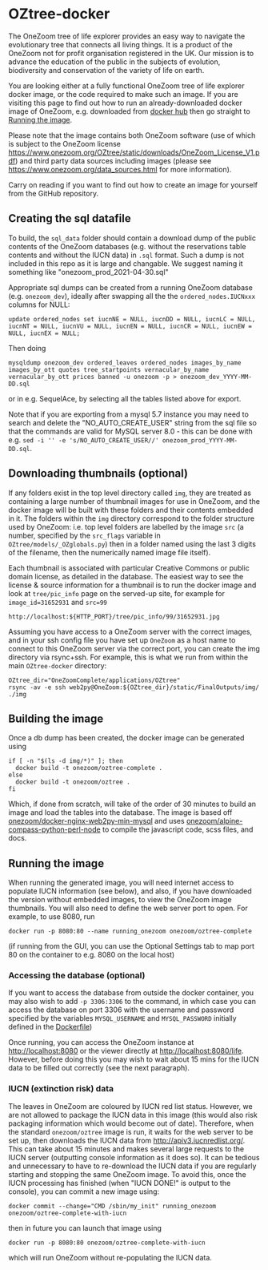 # OZtree-docker

The OneZoom tree of life explorer provides an easy way to navigate the evolutionary tree that connects all living things.  It is a product of the OneZoom not for profit organisation registered in the UK. Our mission is to advance the education of the public in the subjects of evolution, biodiversity and conservation of the variety of life on earth.

You are looking either at a fully functional OneZoom tree of life explorer docker image, or the code required to make such an image.
If you are visiting this page to find out how to run an already-downloaded docker image
of OneZoom, e.g. downloaded from [docker hub](https://hub.docker.com) then go straight to
[Running the image](#running-the-image). 

Please note that the image contains both OneZoom software (use of which is subject to the OneZoom license https://www.onezoom.org/OZtree/static/downloads/OneZoom_License_V1.pdf) and third party data sources including images (please see https://www.onezoom.org/data_sources.html for more information).

Carry on reading if you want to find out how to create an image for yourself from the GitHub repository.

## Creating the sql datafile

To build, the `sql_data` folder should contain a download dump of the public contents of the OneZoom
databases (e.g. without the reservations table contents and without the IUCN data) in `.sql` format.
Such a dump is not included in this repo as it is large and changable. We suggest naming it
something like "onezoom_prod_2021-04-30.sql"

Appropriate sql dumps can be created from a running OneZoom database (e.g. `onezoom_dev`), ideally
after swapping all the the `ordered_nodes.IUCNxxx` columns for NULL:

```
update ordered_nodes set iucnNE = NULL, iucnDD = NULL, iucnLC = NULL, iucnNT = NULL, iucnVU = NULL, iucnEN = NULL, iucnCR = NULL, iucnEW = NULL, iucnEX = NULL;
```

Then doing

```
mysqldump onezoom_dev ordered_leaves ordered_nodes images_by_name images_by_ott quotes tree_startpoints vernacular_by_name vernacular_by_ott prices banned -u onezoom -p > onezoom_dev_YYYY-MM-DD.sql
```

or in e.g. SequelAce, by selecting all the tables listed above for export.

Note that if you are exporting
from a mysql 5.7 instance you may need to search and delete the "NO_AUTO_CREATE_USER" string from the sql file
so that the commands are valid for MySQL server 8.0 - this can be done with e.g.
`sed -i '' -e 's/NO_AUTO_CREATE_USER//' onezoom_prod_YYYY-MM-DD.sql`.

## Downloading thumbnails (optional)

If any folders exist in the top level directory called `img`, they are treated as containing
a large number of thumbnail images for use in OneZoom, and the
docker image will be built with these folders and their contents embedded in it. The folders
within the `img` directory correspond to the folder structure used by OneZoom: i.e.
top level folders are labelled by the image `src` (a number, specified
by the `src_flags` variable in `OZtree/models/_OZglobals.py`) then in a folder named
using the last 3 digits of the filename, then the numerically named image file itself).

Each thumbnail is associated with particular Creative Commons or public domain license, as
detailed in the database. The easiest way to see the license & source information for a 
thumbnail is to run the docker image and look at `tree/pic_info` page on the served-up site,
for example for `image_id=31652931` and `src=99`

```
http://localhost:${HTTP_PORT}/tree/pic_info/99/31652931.jpg
```

Assuming you have access to a OneZoom server with the correct images, and in your ssh
config file you have set up `OneZoom` as a host name to connect to this OneZoom server via
the correct port, you can create the img directory via rsync+ssh. For example, this is
what we run from within the main `OZtree-docker` directory:

```
OZtree_dir="OneZoomComplete/applications/OZtree"
rsync -av -e ssh web2py@OneZoom:${OZtree_dir}/static/FinalOutputs/img/ ./img
```

## Building the image

Once a db dump has been created, the docker image can be generated using 

```
if [ -n "$(ls -d img/*)" ]; then
  docker build -t onezoom/oztree-complete .
else
  docker build -t onezoom/oztree .
fi

```

Which, if done from scratch, will take of the order of 30 minutes to build an image and
load the tables into the database. The image is based off
[onezoom/docker-nginx-web2py-min-mysql](https://hub.docker.com/repository/docker/onezoom/docker-nginx-web2py-min-mysql)
and uses [onezoom/alpine-compass-python-perl-node](https://hub.docker.com/repository/docker/onezoom/alpine-compass-python-perl-node)
to compile the javascript code, scss files, and docs.

## Running the image

When running the generated image, you will need internet access to populate IUCN
information (see below), and also, if you have downloaded the version without embedded
images, to view the OneZoom image thumbnails.
You will also need to define the web server port to open. For example, to use 8080, run 

```
docker run -p 8080:80 --name running_onezoom onezoom/oztree-complete
```

(if running from the GUI, you can use the Optional Settings tab to map port 80 on the
container to e.g. 8080 on the local host)

### Accessing the database (optional)

If you want to access the database from outside the docker container, you may also wish
to add `-p 3306:3306` to the command, in which case you can access the database on port 3306 with the username
and password specified by the variables `MYSQL_USERNAME` and `MYSQL_PASSWORD` initially defined
in the [Dockerfile](Dockerfile#L64))

Once running, you can access the OneZoom instance at [http://localhost:8080](http://localhost:8080)
or the viewer directly at [http://localhost:8080/life](http://localhost:8080/life). However,
before doing this you may wish to wait about 15 mins for the IUCN data to be filled out
correctly (see the next paragraph).

### IUCN (extinction risk) data

The leaves in OneZoom are coloured by IUCN red list status. However, we are not allowed
to package the IUCN data in this image (this would also risk packaging information which
would become out of date). Therefore, when the standard `onezoom/oztree` image is run,
it waits for the web server to be set up, then downloads the IUCN data from
http://apiv3.iucnredlist.org/. This can take about 15 minutes and makes several large
requests to the IUCN server (outputting console information as it does so). It can be
tedious and unnecessary to have to re-download the IUCN data if you are regularly
starting and stopping the same OneZoom image. To avoid this, once the IUCN processing has
finished (when "IUCN DONE!" is output to the console), you can commit a new image using:

```
docker commit --change="CMD /sbin/my_init" running_onezoom onezoom/oztree-complete-with-iucn
```

then in future you can launch that image using

```
docker run -p 8080:80 onezoom/oztree-complete-with-iucn
```

which will run OneZoom without re-populating the IUCN data.

